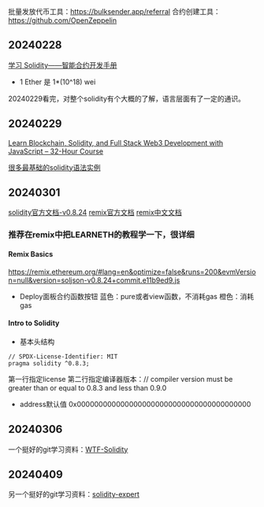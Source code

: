 批量发放代币工具：https://bulksender.app/referral
合约创建工具：https://github.com/OpenZeppelin

## 20240228 
[学习 Solidity——智能合约开发手册](https://www.freecodecamp.org/chinese/news/learn-solidity-handbook/)

- 1 Ether 是 1*(10^18) wei

20240229看完，对整个solidity有个大概的了解，语言层面有了一定的通识。

## 20240229
[Learn Blockchain, Solidity, and Full Stack Web3 Development with JavaScript – 32-Hour Course](https://www.youtube.com/watch?v=gyMwXuJrbJQ&t=59657s)

[很多最基础的solidity语法实例](https://solidity-by-example.org/)


## 20240301
[solidity官方文档-v0.8.24](https://docs.soliditylang.org/en/v0.8.24/)
[remix官方文档](https://remix-ide.readthedocs.io/en/latest/index.html)
[remix中文文档](https://remix-ide.readthedocs.io/zh-cn/latest/)

### 推荐在remix中把LEARNETH的教程学一下，很详细
#### Remix Basics
https://remix.ethereum.org/#lang=en&optimize=false&runs=200&evmVersion=null&version=soljson-v0.8.24+commit.e11b9ed9.js
- Deploy面板合约函数按钮
蓝色：pure或者view函数，不消耗gas
橙色：消耗gas

#### Intro to Solidity
- 基本头结构
```
// SPDX-License-Identifier: MIT
pragma solidity ^0.8.3;
```
第一行指定license
第二行指定编译器版本：// compiler version must be greater than or equal to 0.8.3 and less than 0.9.0


- address默认值
0x0000000000000000000000000000000000000000


## 20240306
一个挺好的git学习资料：[WTF-Solidity](https://github.com/AmazingAng/WTF-Solidity)

## 20240409
另一个挺好的git学习资料：[solidity-expert](https://github.com/dukedaily/solidity-expert)